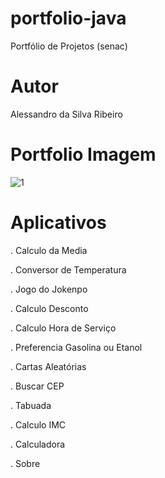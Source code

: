 # portfolio-java
Portfólio de Projetos (senac)


# Autor

Alessandro da Silva Ribeiro

# Portfolio Imagem

![1](https://user-images.githubusercontent.com/57419425/188249064-26e05cc1-f197-4cbf-8d64-b56734f6f5fd.PNG)

# Aplicativos
. Calculo da Media

. Conversor de Temperatura

. Jogo do Jokenpo

. Calculo Desconto

. Calculo Hora de Serviço

. Preferencia Gasolina ou Etanol

. Cartas Aleatórias

. Buscar CEP

. Tabuada

. Calculo IMC

. Calculadora


. Sobre
